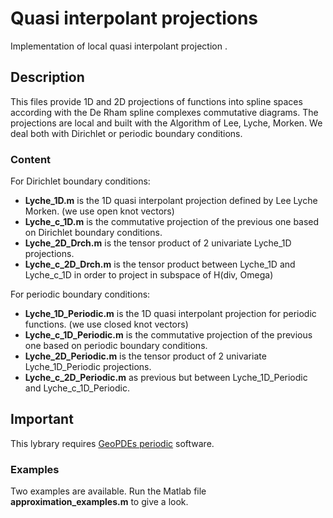 # Quasi interpolant projections
Implementation of local quasi interpolant projection .

## Description 
This files provide 1D and 2D projections of functions into spline spaces according
with the De Rham spline complexes commutative diagrams. The projections are local and built with the 
Algorithm of Lee, Lyche, Morken. We deal both with Dirichlet or periodic boundary conditions.

### Content
For Dirichlet boundary conditions:
- **Lyche_1D.m**  is the 1D quasi interpolant projection defined by Lee Lyche Morken. (we use open knot vectors)
- **Lyche_c_1D.m** is the commutative projection of the previous one based on Dirichlet boundary conditions. 
- **Lyche_2D_Drch.m** is the tensor product of 2 univariate Lyche_1D projections.
- **Lyche_c_2D_Drch.m** is the tensor product between Lyche_1D and Lyche_c_1D in order to project in subspace of H(div, Omega)

For periodic boundary conditions:
- **Lyche_1D_Periodic.m**  is the 1D quasi interpolant projection for periodic functions. (we use closed knot vectors)
- **Lyche_c_1D_Periodic.m** is the commutative projection of the previous one based on periodic boundary conditions. 
- **Lyche_2D_Periodic.m** is the tensor product of 2 univariate Lyche_1D_Periodic projections.
- **Lyche_c_2D_Periodic.m** as previous but between Lyche_1D_Periodic and Lyche_c_1D_Periodic.

## Important
This lybrary requires [GeoPDEs periodic](https://github.com/rafavzqz/geopdes/tree/periodic) software.

### Examples 
Two examples are available. Run the Matlab file **approximation_examples.m** to give a look. 

